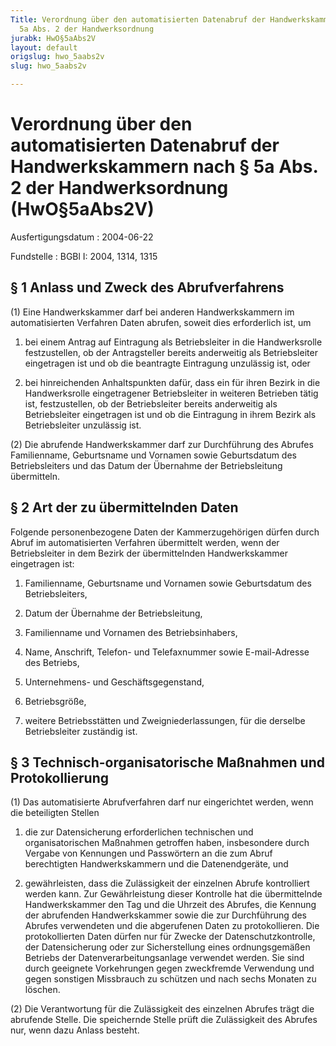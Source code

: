 ```yaml
---
Title: Verordnung über den automatisierten Datenabruf der Handwerkskammern nach §
  5a Abs. 2 der Handwerksordnung
jurabk: HwO§5aAbs2V
layout: default
origslug: hwo_5aabs2v
slug: hwo_5aabs2v

---
```


# Verordnung über den automatisierten Datenabruf der Handwerkskammern nach § 5a Abs. 2 der Handwerksordnung (HwO§5aAbs2V)

Ausfertigungsdatum
:   2004-06-22

Fundstelle
:   BGBl I: 2004, 1314, 1315

## § 1 Anlass und Zweck des Abrufverfahrens

(1) Eine Handwerkskammer darf bei anderen Handwerkskammern im
automatisierten Verfahren Daten abrufen, soweit dies erforderlich ist,
um

1.  bei einem Antrag auf Eintragung als Betriebsleiter in die
    Handwerksrolle festzustellen, ob der Antragsteller bereits anderweitig
    als Betriebsleiter eingetragen ist und ob die beantragte Eintragung
    unzulässig ist, oder


2.  bei hinreichenden Anhaltspunkten dafür, dass ein für ihren Bezirk in
    die Handwerksrolle eingetragener Betriebsleiter in weiteren Betrieben
    tätig ist, festzustellen, ob der Betriebsleiter bereits anderweitig
    als Betriebsleiter eingetragen ist und ob die Eintragung in ihrem
    Bezirk als Betriebsleiter unzulässig ist.




(2) Die abrufende Handwerkskammer darf zur Durchführung des Abrufes
Familienname, Geburtsname und Vornamen sowie Geburtsdatum des
Betriebsleiters und das Datum der Übernahme der Betriebsleitung
übermitteln.

## § 2 Art der zu übermittelnden Daten

Folgende personenbezogene Daten der Kammerzugehörigen dürfen durch
Abruf im automatisierten Verfahren übermittelt werden, wenn der
Betriebsleiter in dem Bezirk der übermittelnden Handwerkskammer
eingetragen ist:

1.  Familienname, Geburtsname und Vornamen sowie Geburtsdatum des
    Betriebsleiters,


2.  Datum der Übernahme der Betriebsleitung,


3.  Familienname und Vornamen des Betriebsinhabers,


4.  Name, Anschrift, Telefon- und Telefaxnummer sowie E-mail-Adresse des
    Betriebs,


5.  Unternehmens- und Geschäftsgegenstand,


6.  Betriebsgröße,


7.  weitere Betriebsstätten und Zweigniederlassungen, für die derselbe
    Betriebsleiter zuständig ist.

## § 3 Technisch-organisatorische Maßnahmen und Protokollierung

(1) Das automatisierte Abrufverfahren darf nur eingerichtet werden,
wenn die beteiligten Stellen

1.  die zur Datensicherung erforderlichen technischen und
    organisatorischen Maßnahmen getroffen haben, insbesondere durch
    Vergabe von Kennungen und Passwörtern an die zum Abruf berechtigten
    Handwerkskammern und die Datenendgeräte, und


2.  gewährleisten, dass die Zulässigkeit der einzelnen Abrufe kontrolliert
    werden kann. Zur Gewährleistung dieser Kontrolle hat die übermittelnde
    Handwerkskammer den Tag und die Uhrzeit des Abrufes, die Kennung der
    abrufenden Handwerkskammer sowie die zur Durchführung des Abrufes
    verwendeten und die abgerufenen Daten zu protokollieren. Die
    protokollierten Daten dürfen nur für Zwecke der Datenschutzkontrolle,
    der Datensicherung oder zur Sicherstellung eines ordnungsgemäßen
    Betriebs der Datenverarbeitungsanlage verwendet werden. Sie sind durch
    geeignete Vorkehrungen gegen zweckfremde Verwendung und gegen
    sonstigen Missbrauch zu schützen und nach sechs Monaten zu löschen.




(2) Die Verantwortung für die Zulässigkeit des einzelnen Abrufes trägt
die abrufende Stelle. Die speichernde Stelle prüft die Zulässigkeit
des Abrufes nur, wenn dazu Anlass besteht.

